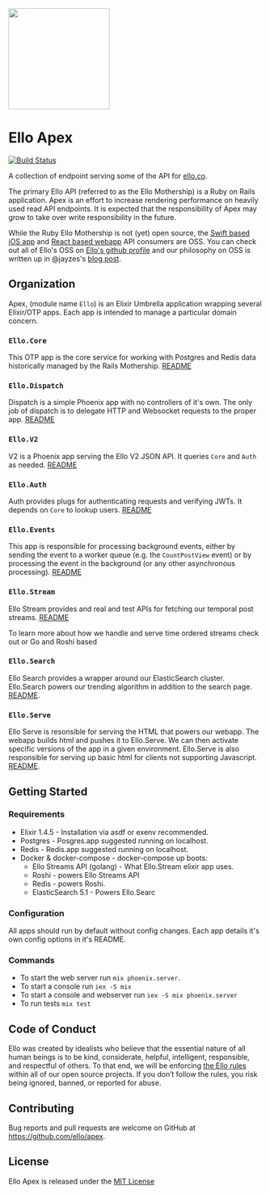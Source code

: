 <img src="http://d324imu86q1bqn.cloudfront.net/uploads/user/avatar/641/large_Ello.1000x1000.png" width="200px" height="200px" />

# Ello Apex

[![Build Status](https://travis-ci.org/ello/apex.svg?branch=master)](https://travis-ci.org/ello/apex)

A collection of endpoint serving some of the API for [ello.co](http://ello.co).

The primary Ello API (referred to as the Ello Mothership) is a Ruby on Rails
application. Apex is an effort to increase rendering performance on heavily
used read API endpoints. It is expected that the responsibility of Apex may
grow to take over write responsibility in the future.

While the Ruby Ello Mothership is not (yet) open source, the
[Swift based iOS app](https://github.com/ello/webapp) and
[React based webapp](https://github.com/ello/webapp) API consumers are OSS.
You can check out all of Ello's OSS on [Ello's github profile](https://github.com/ello)
and our philosophy on OSS is written up in @jayzes's
[blog post](https://ello.co/jayzes/post/tqll-z8u8gfbdysrk6wbkg).

## Organization

Apex, (module name `Ello`) is an Elixir Umbrella application wrapping several
Elixir/OTP apps. Each app is intended to manage a particular domain concern.

### `Ello.Core`

This OTP app is the core service for working with Postgres and Redis data
historically managed by the Rails Mothership. [README](/apps/ello_core/)

### `Ello.Dispatch`

Dispatch is a simple Phoenix app with no controllers of it's own. The only job
of dispatch is to delegate HTTP and Websocket requests to the proper app.
[README](/apps/ello_dispatch/)

### `Ello.V2`

V2 is a Phoenix app serving the Ello V2 JSON API. It queries `Core` and `Auth`
as needed. [README](/apps/ello_v2/)

### `Ello.Auth`

Auth provides plugs for authenticating requests and verifying JWTs. It depends
on `Core` to lookup users. [README](/apps/ello_auth/)

### `Ello.Events`

This app is responsible for processing background events, either by sending the
event to a worker queue (e.g. the `CountPostView` event) or by processing the
event in the background (or any other asynchronous processing).
[README](/apps/ello_events/)

### `Ello.Stream`

Ello Stream provides and real and test APIs for fetching our temporal post
streams.  [README](/apps/ello_stream/)

To learn more
about how we handle and serve time ordered streams check out or Go and Roshi
based 

### `Ello.Search`

Ello Search provides a wrapper around our ElasticSearch cluster. Ello.Search
powers our trending algorithm in addition to the search page. [README](/apps/ello_search/).

### `Ello.Serve`

Ello Serve is resonsible for serving the HTML that powers our webapp. The webapp
builds html and pushes it to Ello.Serve. We can then activate specific versions
of the app in a given environment. Ello.Serve is also responsible for serving up
basic html for clients not supporting Javascript. [README](/apps/ello_serve/).


## Getting Started

### Requirements

* Elixir 1.4.5 - Installation via asdf or exenv recommended.
* Postgres - Posgres.app suggested running on localhost.
* Redis - Redis.app suggested running on localhost.
* Docker & docker-compose - docker-compose up boots:
  * Ello Streams API (golang) - What Ello.Stream elixir app uses.
  * Roshi - powers Ello Streams API
  * Redis - powers Roshi.
  * ElasticSearch 5.1 - Powers Ello.Searc

### Configuration

All apps should run by default without config changes. Each app details it's
own config options in it's README.

### Commands

* To start the web server run `mix phoenix.server`.
* To start a console run `iex -S mix`
* To start a console and webserver run `iex -S mix phoenix.server`
* To run tests `mix test`

## Code of Conduct
Ello was created by idealists who believe that the essential nature of all
human beings is to be kind, considerate, helpful, intelligent, responsible,
and respectful of others. To that end, we will be enforcing
[the Ello rules](https://ello.co/wtf/policies/rules/) within all of our open
source projects. If you don’t follow the rules, you risk being ignored, banned,
or reported for abuse.

## Contributing
Bug reports and pull requests are welcome on GitHub at https://github.com/ello/apex.

## License
Ello Apex is released under the [MIT License](/LICENSE.txt)
